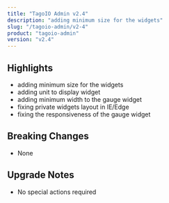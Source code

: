 ```yaml
---
title: "TagoIO Admin v2.4"
description: "adding minimum size for the widgets"
slug: "/tagoio-admin/v2-4"
product: "tagoio-admin"
version: "v2.4"
---
```


## Highlights

- adding minimum size for the widgets
- adding unit to display widget
- adding minimum width to the gauge widget
- fixing private widgets layout in IE/Edge
- fixing the responsiveness of the gauge widget

## Breaking Changes

- None

## Upgrade Notes

- No special actions required
